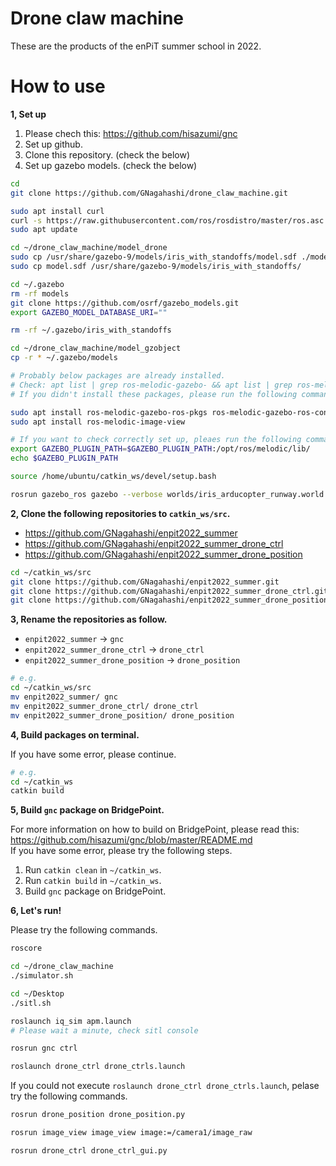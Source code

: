 # Drone claw machine

These are the products of the enPiT summer school in 2022.

# How to use

**1, Set up**

1. Please chech this: https://github.com/hisazumi/gnc
2. Set up github.
3. Clone this repository. (check the below)
4. Set up gazebo models. (check the below)

```sh
cd
git clone https://github.com/GNagahashi/drone_claw_machine.git

sudo apt install curl
curl -s https://raw.githubusercontent.com/ros/rosdistro/master/ros.asc | sudo apt-key add -
sudo apt update

cd ~/drone_claw_machine/model_drone
sudo cp /usr/share/gazebo-9/models/iris_with_standoffs/model.sdf ./model.sdf.bak
sudo cp model.sdf /usr/share/gazebo-9/models/iris_with_standoffs/

cd ~/.gazebo
rm -rf models
git clone https://github.com/osrf/gazebo_models.git
export GAZEBO_MODEL_DATABASE_URI=""

rm -rf ~/.gazebo/iris_with_standoffs

cd ~/drone_claw_machine/model_gzobject
cp -r * ~/.gazebo/models

# Probably below packages are already installed.
# Check: apt list | grep ros-melodic-gazebo- && apt list | grep ros-melodic-image-view
# If you didn't install these packages, please run the following commands.

sudo apt install ros-melodic-gazebo-ros-pkgs ros-melodic-gazebo-ros-control
sudo apt install ros-melodic-image-view

# If you want to check correctly set up, pleaes run the following commands.
export GAZEBO_PLUGIN_PATH=$GAZEBO_PLUGIN_PATH:/opt/ros/melodic/lib/
echo $GAZEBO_PLUGIN_PATH

source /home/ubuntu/catkin_ws/devel/setup.bash

rosrun gazebo_ros gazebo --verbose worlds/iris_arducopter_runway.world
```


**2, Clone the following repositories to `catkin_ws/src`.**

- https://github.com/GNagahashi/enpit2022_summer
- https://github.com/GNagahashi/enpit2022_summer_drone_ctrl
- https://github.com/GNagahashi/enpit2022_summer_drone_position

```sh
cd ~/catkin_ws/src
git clone https://github.com/GNagahashi/enpit2022_summer.git
git clone https://github.com/GNagahashi/enpit2022_summer_drone_ctrl.git
git clone https://github.com/GNagahashi/enpit2022_summer_drone_position.git
```


**3, Rename the repositories as follow.**

- `enpit2022_summer` -> `gnc`
- `enpit2022_summer_drone_ctrl` -> `drone_ctrl`
- `enpit2022_summer_drone_position` -> `drone_position`

```sh
# e.g.
cd ~/catkin_ws/src
mv enpit2022_summer/ gnc
mv enpit2022_summer_drone_ctrl/ drone_ctrl
mv enpit2022_summer_drone_position/ drone_position

```


**4, Build packages on terminal.**

If you have some error, please continue.

```sh
# e.g.
cd ~/catkin_ws
catkin build
```


**5, Build `gnc` package on BridgePoint.**

For more information on how to build on BridgePoint, please read this: https://github.com/hisazumi/gnc/blob/master/README.md  
If you have some error, please try the following steps.

1. Run `catkin clean` in `~/catkin_ws`.
2. Run `catkin build` in `~/catkin_ws`.
3. Build `gnc` package on BridgePoint.


**6, Let's run!**

Please try the following commands.

```sh
roscore

cd ~/drone_claw_machine
./simulator.sh

cd ~/Desktop
./sitl.sh

roslaunch iq_sim apm.launch
# Please wait a minute, check sitl console

rosrun gnc ctrl

roslaunch drone_ctrl drone_ctrls.launch
```

If you could not execute `roslaunch drone_ctrl drone_ctrls.launch`, pelase try the following commands.

```sh
rosrun drone_position drone_position.py

rosrun image_view image_view image:=/camera1/image_raw

rosrun drone_ctrl drone_ctrl_gui.py
```
